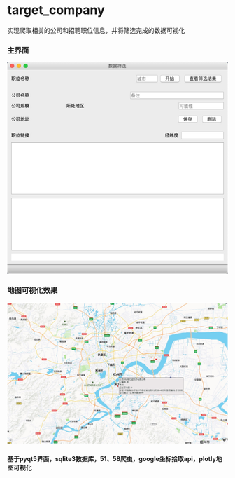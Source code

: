 # target_company
实现爬取相关的公司和招聘职位信息，并将筛选完成的数据可视化
### 主界面
![](https://github.com/Sup-Tech/target_company/blob/master/img/main1.jpg)
### 地图可视化效果
![](https://github.com/Sup-Tech/target_company/blob/master/img/v1.jpg)
#### 基于pyqt5界面，sqlite3数据库，51、58爬虫，google坐标拾取api，plotly地图可视化

